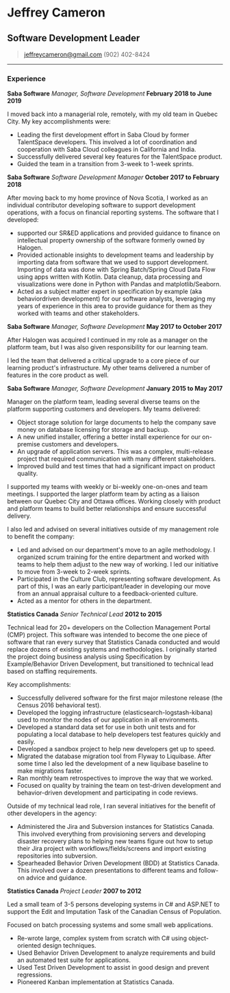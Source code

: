 # Jeffrey Cameron
## Software Development Leader

> [jeffreycameron@gmail.com](mailto:jeffreycameron@gmail.com)
> (902) 402-8424

------

### Experience

**Saba Software** *Manager, Software Development* __February 2018 to June 2019__

I moved back into a managerial role, remotely, with my old team in Quebec City.  My key accomplishments were:

- Leading the first development effort in Saba Cloud by former TalentSpace developers.  This involved a lot of coordination and cooperation with Saba Cloud colleagues in California and India.
- Successfully delivered several key features for the TalentSpace product.
- Guided the team in a transition from 3-week to 1-week sprints.

**Saba Software** *Software Development Manager* __October 2017 to February 2018__

After moving back to my home province of Nova Scotia, I worked as an
individual contributor developing software to support development operations,
with a focus on financial reporting systems. The software that I developed:

- supported our SR&ED applications and provided guidance to finance on
intellectual property ownership of the software formerly owned by Halogen.
- Provided actionable insights to development teams and leadership by
importing data from software that we used to support development. Importing
of data was done with Spring Batch/Spring Cloud Data Flow using apps written
with Kotlin. Data cleanup, data processing and visualizations were done in
Python with Pandas and matplotlib/Seaborn.
- Acted as a subject matter expert in specification by example (aka behaviordriven development) for our software analysts, leveraging my years of
experience in this area to provide guidance for them as they worked with
teams and other stakeholders.

**Saba Software** *Manager, Software Development* __May 2017 to October 2017__

After Halogen was acquired I continued in my role as a manager on the platform team, but I was also given responsibility for our learning team.

I led the team that delivered a critical upgrade to a core piece of our learning product's infrastructure.  My other teams delivered a number of features in the core product as well.

**Saba Software** *Manager, Software Development* __January 2015 to May 2017__

Manager on the platform team, leading several diverse teams on the platform supporting customers and developers.  My teams delivered:

- Object storage solution for large documents to help the company save money on database licensing for storage and backup.
- A new unified installer, offering a better install experience for our on-premise customers and developers.
- An upgrade of application servers.  This was a complex, multi-release project that required communication with many different stakeholders.
- Improved build and test times that had a significant impact on product quality.

I supported my teams with weekly or bi-weekly one-on-ones and team meetings.  I supported the larger platform team by acting as a liaison between our Quebec City and Ottawa offices.  Working closely with product and platform teams to build better relationships and ensure successful delivery.

I also led and advised on several initiatives outside of my management role to benefit the company: 

- Led and advised on our department's move to an agile methodology.  I organized scrum training for the entire department and worked with teams to help them adjust to the new way of working.  I led our initiative to move from 3-week to 2-week sprints.
- Participated in the Culture Club, representing software development. As part of this, I was an early participant/leader in developing our move from an annual appraisal culture to a feedback-oriented culture.
- Acted as a mentor for others in the department.

**Statistics Canada** *Senior Technical Lead* __2012 to 2015__

Technical lead for 20+ developers on the Collection Management Portal (CMP) project.  This software was intended to become the one piece of software that ran every survey that Statistics Canada conducted and would replace dozens of existing systems and methodologies.  I originally started the project doing business analysis using Specification by Example/Behavior Driven Development, but transitioned to technical lead based on staffing requirements.

Key accomplishments:

- Successfully delivered software for the first major milestone release (the Census 2016 behavioral test).
- Developed the logging infrastructure (elasticsearch-logstash-kibana) used to monitor the nodes of our application in all environments.
- Developed a standard data set for use in both unit tests and for populating a local database to help developers test features quickly and easily.
- Developed a sandbox project to help new developers get up to speed.
- Migrated the database migration tool from Flyway to Liquibase.  After some time I also led the development of a new liquibase baseline to make migrations faster.
- Ran monthly team retrospectives to improve the way that we worked.
- Focused on quality by training the team on test-driven development and behavior-driven development and participating in code reviews.

Outside of my technical lead role, I ran several initiatives for the benefit of other developers in the agency:

- Administered the Jira and Subversion instances for Statistics Canada.  This involved everything from provisioning servers and developing disaster recovery plans to helping new teams figure out how to setup their Jira project with workflows/fields/screens and import existing repositories into subversion.
- Spearheaded Behavior Driven Development (BDD) at Statistics Canada.  This involved over a dozen presentations to different teams and follow-on advice and guidance.

**Statistics Canada** *Project Leader* __2007 to 2012__

Led a small team of 3-5 persons developing systems in C# and ASP.NET to support the Edit and Imputation Task of the Canadian Census of Population.

Focused on batch processing systems and some small web applications.

- Re-wrote large, complex system from scratch with C# using object-oriented design techniques.
- Used Behavior Driven Development to analyze requirements and build an automated test suite for applications.
- Used Test Driven Development to assist in good design and prevent regressions.
- Pioneered Kanban implementation at Statistics Canada.